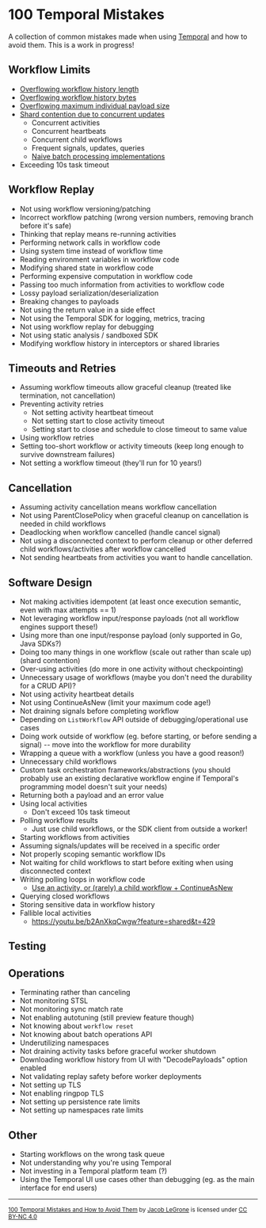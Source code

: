 # 100 Temporal Mistakes

A collection of common mistakes made when using [Temporal](https://temporal.io) and how to avoid them. This is a work in progress!

## Workflow Limits
- [Overflowing workflow history length](src/overflowing-workflow-history-size.md)
- [Overflowing workflow history bytes](src/overflowing-workflow-history-bytes.md)
- [Overflowing maximum individual payload size](src/overflowing-maximum-individual-payload-size.md)
- [Shard contention due to concurrent updates](src/workflow-lock-contention-due-to-concurrent-updates.md)
	- Concurrent activities
	- Concurrent heartbeats
    - Concurrent child workflows
	- Frequent signals, updates, queries
	- [Naive batch processing implementations](src/naive-batch-processing-implementation.md)
- Exceeding 10s task timeout

## Workflow Replay
- Not using workflow versioning/patching
- Incorrect workflow patching (wrong version numbers, removing branch before it's safe)
- Thinking that replay means re-running activities
- Performing network calls in workflow code
- Using system time instead of workflow time
- Reading environment variables in workflow code
- Modifying shared state in workflow code
- Performing expensive computation in workflow code
- Passing too much information from activities to workflow code
- Lossy payload serialization/deserialization
- Breaking changes to payloads
- Not using the return value in a side effect
- Not using the Temporal SDK for logging, metrics, tracing
- Not using workflow replay for debugging
- Not using static analysis / sandboxed SDK
- Modifying workflow history in interceptors or shared libraries

## Timeouts and Retries
- Assuming workflow timeouts allow graceful cleanup (treated like termination, not cancellation)
- Preventing activity retries
	- Not setting activity heartbeat timeout
	- Not setting start to close activity timeout
	- Setting start to close and schedule to close timeout to same value
- Using workflow retries
- Setting too-short workflow or activity timeouts (keep long enough to survive downstream failures)
- Not setting a workflow timeout (they'll run for 10 years!)

## Cancellation
- Assuming activity cancellation means workflow cancellation
- Not using ParentClosePolicy when graceful cleanup on cancellation is needed in child workflows
- Deadlocking when workflow cancelled (handle cancel signal)
- Not using a disconnected context to perform cleanup or other deferred child workflows/activities after workflow cancelled
- Not sending heartbeats from activities you want to handle cancellation.

## Software Design
- Not making activities idempotent (at least once execution semantic, even with max attempts == 1)
- Not leveraging workflow input/response payloads (not all workflow engines support these!)
- Using more than one input/response payload (only supported in Go, Java SDKs?)
- Doing too many things in one workflow (scale out rather than scale up) (shard contention)
- Over-using activities (do more in one activity without checkpointing)
- Unnecessary usage of workflows (maybe you don't need the durability for a CRUD API)?
- Not using activity heartbeat details
- Not using ContinueAsNew (limit your maximum code age!)
- Not draining signals before completing workflow
- Depending on `ListWorkflow` API outside of debugging/operational use cases
- Doing work outside of workflow (eg. before starting, or before sending a signal) -- move into the workflow for more durability
- Wrapping a queue with a workflow (unless you have a good reason!)
- Unnecessary child workflows
- Custom task orchestration frameworks/abstractions (you should probably use an existing declarative workflow engine if Temporal's programming model doesn't suit your needs)
- Returning both a payload and an error value
- Using local activities
	- Don't exceed 10s task timeout
- Polling workflow results
	- Just use child workflows, or the SDK client from outside a worker!
- Starting workflows from activities
- Assuming signals/updates will be received in a specific order
- Not properly scoping semantic workflow IDs
- Not waiting for child workflows to start before exiting when using disconnected context
- Writing polling loops in workflow code
    - [Use an activity, or (rarely) a child workflow + ContinueAsNew](https://community.temporal.io/t/long-polling-inside-workflows-or-activities/11348/2)
- Querying closed workflows
- Storing sensitive data in workflow history
- Fallible local activities
    - https://youtu.be/b2AnXkqCwgw?feature=shared&t=429

## Testing

## Operations
- Terminating rather than canceling
- Not monitoring STSL
- Not monitoring sync match rate
- Not enabling autotuning (still preview feature though)
- Not knowing about `workflow reset`
- Not knowing about batch operations API
- Underutilizing namespaces
- Not draining activity tasks before graceful worker shutdown
- Downloading workflow history from UI with "DecodePayloads" option enabled
- Not validating replay safety before worker deployments
- Not setting up TLS
- Not enabling ringpop TLS
- Not setting up persistence rate limits
- Not setting up namespaces rate limits

## Other
- Starting workflows on the wrong task queue
- Not understanding why you're using Temporal
- Not investing in a Temporal platform team (?)
- Using the Temporal UI use cases other than debugging (eg. as the main interface for end users)

---

<sub>[100 Temporal Mistakes and How to Avoid Them](https://github.com/jlegrone/100-temporal-mistakes) by [Jacob LeGrone](https://jacoblegrone.com) is licensed under [CC BY-NC 4.0](https://creativecommons.org/licenses/by-nc/4.0/?ref=chooser-v1)</sub>
